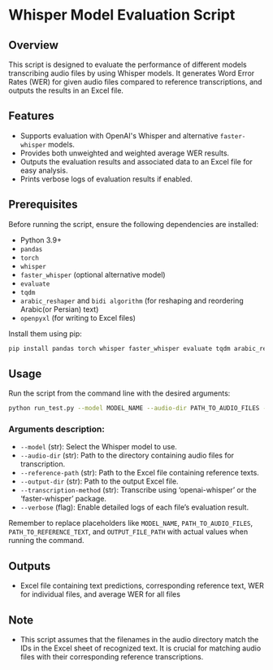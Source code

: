 # Whisper Model Evaluation Script

## Overview
This script is designed to evaluate the performance of different models transcribing audio files by using Whisper models. It generates Word Error Rates (WER) for given audio files compared to reference transcriptions, and outputs the results in an Excel file.

## Features

- Supports evaluation with OpenAI's Whisper and alternative `faster-whisper` models.
- Provides both unweighted and weighted average WER results.
- Outputs the evaluation results and associated data to an Excel file for easy analysis.
- Prints verbose logs of evaluation results if enabled.

## Prerequisites

Before running the script, ensure the following dependencies are installed:

- Python 3.9+
- `pandas`
- `torch`
- `whisper`
- `faster_whisper` (optional alternative model)
- `evaluate`
- `tqdm`
- `arabic_reshaper` and `bidi algorithm` (for reshaping and reordering Arabic(or Persian) text)
- `openpyxl` (for writing to Excel files)

Install them using pip:

```sh
pip install pandas torch whisper faster_whisper evaluate tqdm arabic_reshaper python-bidi openpyxl
```

## Usage

Run the script from the command line with the desired arguments:

```sh
python run_test.py --model MODEL_NAME --audio-dir PATH_TO_AUDIO_FILES --reference-path PATH_TO_REFERENCE_TEXT --output-dir OUTPUT_FILE_PATH --transcription-method TRANSCRIPTION_METHOD [--verbose]
```

### Arguments description:

- `--model` (str): Select the Whisper model to use.
- `--audio-dir` (str): Path to the directory containing audio files for transcription.
- `--reference-path` (str): Path to the Excel file containing reference texts.
- `--output-dir` (str): Path to the output Excel file.
- `--transcription-method` (str): Transcribe using ‘openai-whisper’ or the ‘faster-whisper’ package.
- `--verbose` (flag): Enable detailed logs of each file’s evaluation result.


Remember to replace placeholders like `MODEL_NAME`, `PATH_TO_AUDIO_FILES`, `PATH_TO_REFERENCE_TEXT`, and `OUTPUT_FILE_PATH` with actual values when running the command.

## Outputs

- Excel file containing text predictions, corresponding reference text, WER for individual files, and average WER for all files

## Note

- This script assumes that the filenames in the audio directory match the IDs in the Excel sheet of recognized text. It is crucial for matching audio files with their corresponding reference transcriptions.